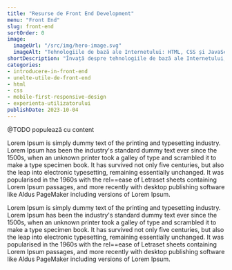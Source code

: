 ```yaml
---
title: "Resurse de Front End Development"
menu: "Front End"
slug: front-end
sortOrder: 0
image:
  imageUrl: "/src/img/hero-image.svg"
  imageAlt: "Tehnologiile de bază ale Internetului: HTML, CSS și JavaScript"
shortDescription: "Învață despre tehnologiile de bază ale Internetului, descoperă ce este și cum funcționează o pagină web și cum să construiești și tu aplicații online."
categories:
- introducere-in-front-end
- unelte-utile-de-front-end
- html
- css
- mobile-first-responsive-design
- experienta-utilizatorului
publishDate: 2023-10-04
---
```


@TODO populează cu content

Lorem Ipsum is simply dummy text of the printing and typesetting industry. Lorem Ipsum has been the industry's standard dummy text ever since the 1500s, when an unknown printer took a galley of type and scrambled it to make a type specimen book. It has survived not only five centuries, but also the leap into electronic typesetting, remaining essentially unchanged. It was popularised in the 1960s with the rel==ease of Letraset sheets containing Lorem Ipsum passages, and more recently with desktop publishing software like Aldus PageMaker including versions of Lorem Ipsum.

Lorem Ipsum is simply dummy text of the printing and typesetting industry. Lorem Ipsum has been the industry's standard dummy text ever since the 1500s, when an unknown printer took a galley of type and scrambled it to make a type specimen book. It has survived not only five centuries, but also the leap into electronic typesetting, remaining essentially unchanged. It was popularised in the 1960s with the rel==ease of Letraset sheets containing Lorem Ipsum passages, and more recently with desktop publishing software like Aldus PageMaker including versions of Lorem Ipsum.
